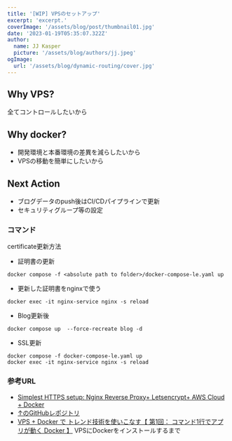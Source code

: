 ```yaml
---
title: '[WIP] VPSのセットアップ'
excerpt: 'excerpt.'
coverImage: '/assets/blog/post/thumbnail01.jpg'
date: '2023-01-19T05:35:07.322Z'
author:
  name: JJ Kasper
  picture: '/assets/blog/authors/jj.jpeg'
ogImage:
  url: '/assets/blog/dynamic-routing/cover.jpg'
---
```




## Why VPS?
全てコントロールしたいから
## Why docker?
- 開発環境と本番環境の差異を減らしたいから
- VPSの移動を簡単にしたいから

## Next Action
- ブログデータのpush後はCI/CDパイプラインで更新
- セキュリティグループ等の設定

### コマンド
certificate更新方法
- 証明書の更新
```
docker compose -f <absolute path to folder>/docker-compose-le.yaml up
```

- 更新した証明書をnginxで使う
```
docker exec -it nginx-service nginx -s reload
```

- Blog更新後
```
docker compose up  --force-recreate blog -d
```

- SSL更新
```
docker compose -f docker-compose-le.yaml up
docker exec -it nginx-service nginx -s reload
```

### 参考URL
- [Simplest HTTPS setup: Nginx Reverse Proxy+ Letsencrypt+ AWS Cloud + Docker](https://leangaurav.medium.com/simplest-https-setup-nginx-reverse-proxy-letsencrypt-ssl-certificate-aws-cloud-docker-4b74569b3c61)
- [↑のGitHubレポジトリ](https://github.com/leangaurav/nginx_https_docker)
- [VPS + Docker で トレンド技術を使いこなす【 第1回： コマンド1行でアプリが動く Docker 】](https://www.kagoya.jp/howto/cloud/container/vps-docker-01/)
VPSにDockerをインストールするまで
